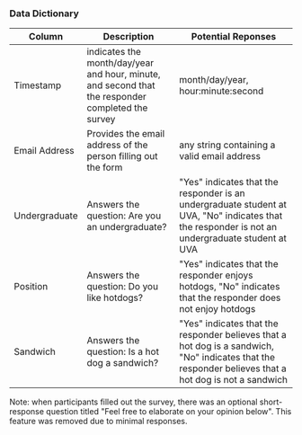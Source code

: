 ### Data Dictionary
| Column| Description| Potential Reponses|                   
|-------|------------|-------------------|
| Timestamp | indicates the month/day/year and hour, minute, and second that the responder completed the survey |month/day/year, hour:minute:second|
| Email Address| Provides the email address of the person filling out the form| any string containing a valid email address| 
| Undergraduate| Answers the question: Are you an undergraduate?| "Yes" indicates that the responder is an undergraduate student at UVA, "No" indicates that the responder is not an undergraduate student at UVA |
| Position| Answers the question: Do you like hotdogs?| "Yes" indicates that the responder enjoys hotdogs, "No" indicates that the responder does not enjoy hotdogs |
| Sandwich| Answers the question: Is a hot dog a sandwich?| "Yes" indicates that the responder believes that a hot dog is a sandwich, "No" indicates that the responder believes that a hot dog is not a sandwich |

Note: when participants filled out the survey, there was an optional short-response question titled "Feel free to elaborate on your opinion below". This feature was removed due to minimal responses. 
